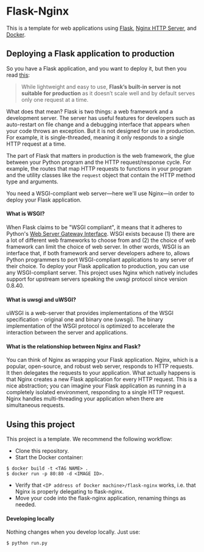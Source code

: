 # Flask-Nginx

This is a template for web applications using [Flask](http://flask.pocoo.org/), [Nginx HTTP Server](https://nginx.org/), and [Docker](https://www.docker.com/).

## Deploying a Flask application to production

So you have a Flask application, and you want to deploy it, but then you read [this](http://flask.pocoo.org/docs/0.11/deploying/):

> While lightweight and easy to use, **Flask’s built-in server is not suitable for production** as it doesn’t scale well and by default serves only one request at a time. 

What does that mean? Flask is two things: a web framework and a development server. The server has useful features for developers such as auto-restart on file change and a debugging interface that appears when your code throws an exception. But it is not designed for use in production. For example, it is single-threaded, meaning it only responds to a single HTTP request at a time.

The part of Flask that matters in production is the web framework, the glue between your Python program and the HTTP request/response cycle. For example, the routes that map HTTP requests to functions in your program and the utility classes like the `request` object that contain the HTTP method type and arguments.

You need a WSGI-compliant web server—here we'll use Nginx—in order to deploy your Flask application.

#### What is WSGI?

When Flask claims to be "WSGI compliant", it means that it adheres to Python's [Web Server Gateway Interface](https://www.python.org/dev/peps/pep-3333/). WSGI exists because (1) there are a lot of different web frameworks to choose from and (2) the choice of web framework can limit the choice of web server. In other words, WSGI is an interface that, if both framework and server developers adhere to, allows Python programmers to port WSGI-compliant applications to any server of their choice. To deploy your Flask application to production, you can use any WSGI-compliant server.
This project uses Nginx which natively includes support for upstream servers speaking the uwsgi protocol since version 0.8.40.

#### What is uwsgi and uWSGI?
uWSGI is a web-server that provides implementations of the WSGI specification - original one and binary one (uwsgi). The binary implementation of the WSGI protocol is optimized to accelerate the interaction between the server and applications.

#### What is the relationshiop between Nginx and Flask?

You can think of Nginx as wrapping your Flask application. Nginx, which is a popular, open-source, and robust web server, responds to HTTP requests. It then delegates the requests to your application. What actually happens is that Nginx creates a new Flask application for every HTTP request. This is a nice abstraction; you can imagine your Flask application as running in a completely isolated environment, responding to a single HTTP request. Nginx handles multi-threading your application when there are simultaneous requests.

## Using this project

This project is a template. We recommend the following workflow:

- Clone this repository.
- Start the Docker container:

```
$ docker build -t <TAG NAME> .
$ docker run -p 80:80 -d <IMAGE ID>.
```

- Verify that `<IP address of Docker machine>/flask-nginx` works, i.e. that Nginx is properly delegating to flask-nginx.
- Move your code into the flask-nginx application, renaming things as needed.

#### Developing locally

Nothing changes when you develop locally. Just use:

```
$ python run.py
```
